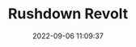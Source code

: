 ---
date: 2022-09-06 11:09:37
title: 'Rushdown Revolt'	
tags: [free, platform fighter, 2.5D, online PvP]
price: Free	
img: https://i.imgur.com/3DEsryh.jpg
link: https://store.steampowered.com/app/1376070/Rushdown_Revolt/	
discord: http://discord.gg/rushdownrevolt	
twitter: https://twitter.com/RushdownRevolt
---